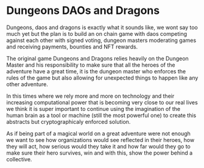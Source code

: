 # Dungeons DAOs and Dragons

Dungeons, daos and dragons is exactly what it sounds like, we wont say too much yet but the plan is to build an on chain game with daos competing against each other with signed voting, dungeon masters moderating games and receiving payments, bounties and NFT rewards. 

The original game Dungeons and Dragons relies heavily on the Dungeon Master and his responsibility to make sure that all the heroes of the adventure have a great time, it is the dungeon master who enforces the rules of the game but also allowing for unexpected things to happen like any other adventure.

In this times where we rely more and more on technology and their increasing computational power that is becoming very close to our real lives we think it is super important to continue using the imagination of the human brain as a tool or machine (still the most powerful one) to create this abstracts but cryptographicaly enforced solution.

As if being part of a magical world on a great adventure were not enough we want to see how organizations would see reflected in their heroes, how they will act, how serious would they take it and how far would they go to make sure their hero survives, win and with this, show the power behind a collective.
